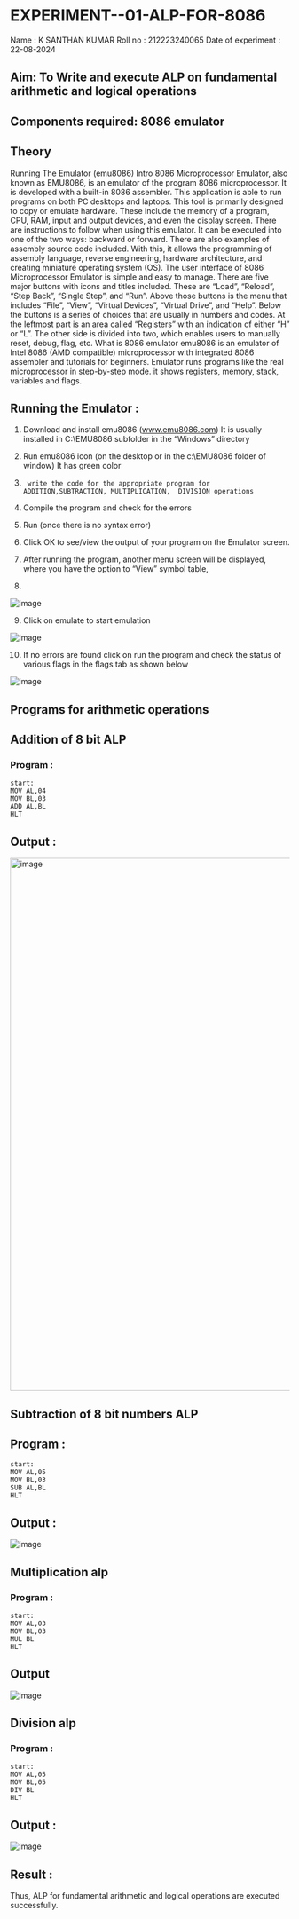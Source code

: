 # EXPERIMENT--01-ALP-FOR-8086
Name : K SANTHAN KUMAR
Roll no : 212223240065
Date of experiment : 22-08-2024



## Aim: To Write and execute ALP on fundamental arithmetic and logical operations
## Components required: 8086  emulator 
## Theory 
Running The Emulator (emu8086) Intro 8086 Microprocessor Emulator, also known as EMU8086, is an emulator of the program 8086 microprocessor. It is developed with a built-in 8086 assembler. This application is able to run programs on both PC desktops and laptops. This tool is primarily designed to copy or emulate hardware. These include the memory of a program, CPU, RAM, input and output devices, and even the display screen. There are instructions to follow when using this emulator. It can be executed into one of the two ways: backward or forward. There are also examples of assembly source code included. With this, it allows the programming of assembly language, reverse engineering, hardware architecture, and creating miniature operating system (OS). The user interface of 8086 Microprocessor Emulator is simple and easy to manage. There are five major buttons with icons and titles included. These are “Load”, “Reload”, “Step Back”, “Single Step”, and “Run”. Above those buttons is the menu that includes “File”, “View”, “Virtual Devices”, “Virtual Drive”, and “Help”. Below the buttons is a series of choices that are usually in numbers and codes. At the leftmost part is an area called “Registers” with an indication of either “H” or “L”. The other side is divided into two, which enables users to manually reset, debug, flag, etc. What is 8086 emulator emu8086 is an emulator of Intel 8086 (AMD compatible) microprocessor with integrated 8086 assembler and tutorials for beginners. Emulator runs programs like the real microprocessor in step-by-step mode. it shows registers, memory, stack, variables and flags.


 ## Running the Emulator :
1.	Download and install emu8086 (www.emu8086.com) It is usually installed in C:\EMU8086 subfolder in the “Windows” directory
2.	  Run  emu8086 icon (on the desktop or in the c:\EMU8086 folder of window) It has green color 
 
 
3.		write the code for the appropriate program for ADDITION,SUBTRACTION, MULTIPLICATION,  DIVISION operations 

4.	 Compile the program and check for the errors 
5.	Run (once there is no syntax error) 

6.	Click OK to see/view the output of your program on the Emulator screen. 


7.	After running the program, another menu screen will be displayed, where you have the option to “View” symbol table,
8.	 


![image](https://user-images.githubusercontent.com/36288975/189273263-d65baae9-4b8f-4723-afb3-c0ffa4052b04.png)











9.	Click on emulate to start emulation 








![image](https://user-images.githubusercontent.com/36288975/189273273-9bb36ec1-e2e8-4892-8d35-37707332bfdc.png)








10.	If no errors are found click on run the program and check the status of various flags in the flags tab as shown below 






![image](https://user-images.githubusercontent.com/36288975/189273277-113a2a33-4a40-4ff8-95a5-ecd3a1f504fe.png)







## Programs for arithmetic  operations

## Addition  of 8 bit ALP 
### Program :
```
start:
MOV AL,04
MOV BL,03
ADD AL,BL
HLT
```

## Output :
<img width="960" alt="image" src="https://github.com/user-attachments/assets/5e3fc561-02a5-470d-bc0e-b06a2446a3f1">

 
## Subtraction of 8 bit numbers  ALP 

## Program :
```
start:
MOV AL,05
MOV BL,03
SUB AL,BL
HLT
```

## Output :
![image](https://github.com/user-attachments/assets/3949dfbc-50bb-41ba-8060-f836f310e250)


## Multiplication alp 

### Program :
```
start:
MOV AL,03
MOV BL,03
MUL BL
HLT
```
 ## Output  
![image](https://github.com/user-attachments/assets/317fb3fd-71d0-4a62-986e-82b50627faac)


## Division alp 

### Program :
```
start:
MOV AL,05
MOV BL,05
DIV BL
HLT
```

## Output :
![image](https://github.com/user-attachments/assets/6f3b2f66-c899-41ca-8980-322f92bf249e)


## Result :
Thus, ALP for fundamental arithmetic and logical operations are executed successfully.










